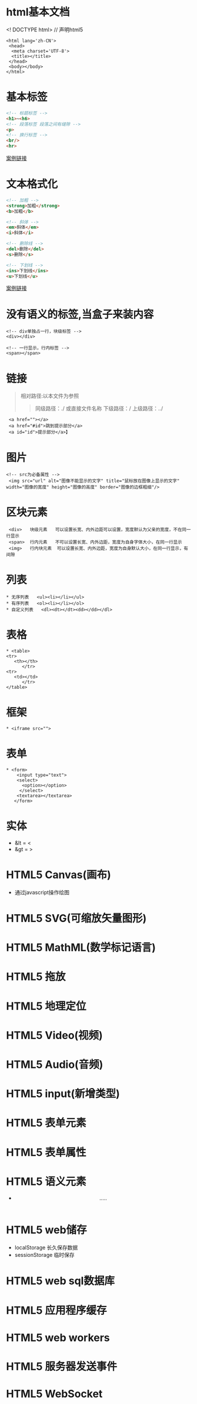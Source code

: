# html基本文档
<! DOCTYPE html> // 声明html5
```
<html lang='zh-CN'>
 <head>
  <meta charset='UTF-8'>
  <title></title>
 </head>
 <body></body>
</html>
```

# 基本标签
```html
<!-- 标题标签 -->
<h1>~<h6>
<!-- 段落标签 段落之间有缝隙 -->
<p>
<!-- 换行标签 -->
<br/>
<hr>
```
[案例链接](https://github.com/Angryniu/study_note/blob/main/%E4%BD%93%E8%82%B2%E6%96%B0%E9%97%BB.html)

# 文本格式化
```html
<!-- 加粗 -->
<strong>加粗</strong>
<b>加粗</b>

<!-- 斜体 -->
<em>斜体</em>
<i>斜体</i>

<!-- 删除线 -->
<del>删除</del>
<s>删除</s>

<!-- 下划线 -->
<ins>下划线</ins>
<u>下划线</u>
```
[案例链接](https://github.com/Angryniu/study_note/blob/main/%E4%BD%93%E8%82%B2%E6%96%B0%E9%97%BB.html)

# 没有语义的标签,当盒子来装内容
```
<!-- div单独占一行，块级标签 -->
<div></div>

<!-- 一行显示，行内标签 -->
<span></span>
```

# 链接
> 相对路径:以本文件为参照
>> 同级路径：./ 或直接文件名称
>> 下级路径：/
>> 上级路径：../
```
 <a href=""></a>
 <a href="#id">跳到提示部分</a>
 <a id="id">提示部分</a>】
 ```


# 图片
```
<!-- src为必备属性 -->
 <img src="url" alt="图像不能显示的文字" title="鼠标放在图像上显示的文字" width="图像的宽度" height="图像的高度" border="图像的边框粗细"/>
 ```

# 区块元素
```
 <div>   块级元素   可以设置长宽、内外边距可以设置，宽度默认为父亲的宽度，不在同一行显示
 <span>  行内元素   不可以设置长宽、内外边距，宽度为自身字体大小，在同一行显示
 <img>   行内块元素  可以设置长宽、内外边距，宽度为自身默认大小，在同一行显示，有间隙
 ```
 
# 列表
```
* 无序列表   <ul><li></li></ul>
* 有序列表   <ol><li></li></ol>
* 自定义列表   <dl><dt></dt><dd></dd></dl>
```

# 表格
```
* <table>
<tr>
   <th></th>
      </tr>
<tr>
   <td></td>
      </tr>
</table>
```

# 框架
```
* <iframe src="">
```

# 表单
```
* <form>
    <input type="text">
    <select>
      <option></option>
     </select>
    <textarea></textarea>
   </form>
```

# 实体
* &lt = <
* &gt = >





# HTML5 Canvas(画布)
* <canvas width="" height="">  通过javascript操作绘图

# HTML5 SVG(可缩放矢量图形)
# HTML5 MathML(数学标记语言)
# HTML5 拖放
# HTML5 地理定位
# HTML5 Video(视频)
# HTML5 Audio(音频)
# HTML5 input(新增类型)
# HTML5 表单元素
# HTML5 表单属性
# HTML5 语义元素
* <header> <nav>.....
# HTML5 web储存
* localStorage 长久保存数据
* sessionStorage 临时保存
# HTML5 web sql数据库
# HTML5 应用程序缓存
# HTML5 web workers
# HTML5 服务器发送事件
# HTML5 WebSocket